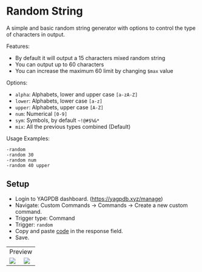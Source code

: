 # Random String
A simple and basic random string generator with options to control the type of characters in output.

Features:
- By default it will output a 15 characters mixed random string
- You can output up to 60 characters
- You can increase the maximum 60 limit by changing `$max` value

Options:
- `alpha`: Alphabets, lower and upper case `[a-zA-Z]`
- `lower`: Alphabets, lower case `[a-z]`
- `upper`: Alphabets, upper case `[A-Z]`
- `num`: Numerical `[0-9]`
- `sym`: Symbols, by default `~!@#$%&*`
- `mix`: All the previous types combined (Default)

Usage Examples:
```
-random
-random 30
-random num
-random 40 upper
```
## Setup
- Login to YAGPDB dashboard. (https://yagpdb.xyz/manage)
- Navigate: Custom Commands -> Commands -> Create a new custom command.
- Trigger type: Command
- Trigger: `random`
- Copy and paste [code](https://raw.githubusercontent.com/Samillion/yagpdb-cc/main/Random%20String/randomstring.go) in the response field.
- Save.

<table>
 <tr>
    <td colspan="2">Preview</td>
 </tr>
 <tr>
    <td><img src="https://github.com/Samillion/yagpdb-cc/assets/17427046/27dd265d-7d44-4033-9c93-4638d2a9094b"></td>
    <td><img src="https://github.com/Samillion/yagpdb-cc/assets/17427046/1c46add3-8283-4ec7-84d6-38916ef6204f"></td>
 </tr>
</table>
